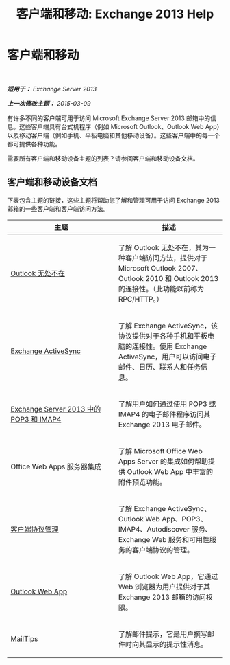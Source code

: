 ﻿---
title: '客户端和移动: Exchange 2013 Help'
TOCTitle: 客户端和移动
ms:assetid: d67342e7-6ee0-4228-9f84-721b2a53fb4c
ms:mtpsurl: https://technet.microsoft.com/zh-cn/library/JJ150572(v=EXCHG.150)
ms:contentKeyID: 50491745
ms.date: 01/11/2018
mtps_version: v=EXCHG.150
ms.translationtype: HT
---

# 客户端和移动

 

_**适用于：** Exchange Server 2013_

_**上一次修改主题：** 2015-03-09_

有许多不同的客户端可用于访问 Microsoft Exchange Server 2013 邮箱中的信息。这些客户端具有台式机程序（例如 Microsoft Outlook、Outlook Web App）以及移动客户端（例如手机、平板电脑和其他移动设备）。这些客户端中的每一个都可提供各种功能。

需要所有客户端和移动设备主题的列表？请参阅客户端和移动设备文档。

## 客户端和移动设备文档

下表包含主题的链接，这些主题将帮助您了解和管理可用于访问 Exchange 2013 邮箱的一些客户端和客户端访问方法。


<table>
<colgroup>
<col style="width: 50%" />
<col style="width: 50%" />
</colgroup>
<thead>
<tr class="header">
<th>主题</th>
<th>描述</th>
</tr>
</thead>
<tbody>
<tr class="odd">
<td><p><a href="outlook-anywhere-exchange-2013-help.md">Outlook 无处不在</a></p></td>
<td><p>了解 Outlook 无处不在，其为一种客户端访问方法，提供对于 Microsoft Outlook 2007、Outlook 2010 和 Outlook 2013 的连接性。（此功能以前称为 RPC/HTTP。）</p></td>
</tr>
<tr class="even">
<td><p><a href="exchange-activesync-exchange-2013-help.md">Exchange ActiveSync</a></p></td>
<td><p>了解 Exchange ActiveSync，该协议提供对于各种手机和平板电脑的连接性。使用 Exchange ActiveSync，用户可以访问电子邮件、日历、联系人和任务信息。</p></td>
</tr>
<tr class="odd">
<td><p><a href="pop3-and-imap4-in-exchange-server-2013-exchange-2013-help.md">Exchange Server 2013 中的 POP3 和 IMAP4</a></p></td>
<td><p>了解用户如何通过使用 POP3 或 IMAP4 的电子邮件程序访问其 Exchange 2013 电子邮件。</p></td>
</tr>
<tr class="even">
<td><p>Office Web Apps 服务器集成</p></td>
<td><p>了解 Microsoft Office Web Apps Server 的集成如何帮助提供 Outlook Web App 中丰富的附件预览功能。</p></td>
</tr>
<tr class="odd">
<td><p><a href="client-protocol-management-exchange-2013-help.md">客户端协议管理</a></p></td>
<td><p>了解 Exchange ActiveSync、Outlook Web App、POP3、IMAP4、Autodiscover 服务、Exchange Web 服务和可用性服务的客户端协议的管理。</p></td>
</tr>
<tr class="even">
<td><p><a href="outlook-web-app-exchange-2013-help.md">Outlook Web App</a></p></td>
<td><p>了解 Outlook Web App，它通过 Web 浏览器为用户提供对于其 Exchange 2013 邮箱的访问权限。</p></td>
</tr>
<tr class="odd">
<td><p><a href="mailtips-exchange-2013-help.md">MailTips</a></p></td>
<td><p>了解邮件提示，它是用户撰写邮件时向其显示的提示性消息。</p></td>
</tr>
</tbody>
</table>

